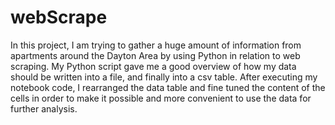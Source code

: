 # webScrape
In this project, I am trying to gather a huge amount of information from apartments around the Dayton Area by using Python in relation to web scraping.
My Python script gave me a good overview of how my data should be written into a file, and finally into a csv table.
After executing my notebook code, I rearranged the data table and fine tuned the content of the cells in order to make it possible and more convenient to use the data for further analysis.
